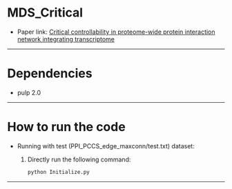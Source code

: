 # MDS_Critical
- Paper link: [Critical controllability in proteome-wide protein interaction network integrating transcriptome](https://www.nature.com/articles/srep23541)
------------
# Dependencies
- pulp 2.0
------------
# How to run the code
* Running with test (PPI_PCCS_edge_maxconn/test.txt) dataset:
  1. Directly run the following command:

     ```bash
     python Initialize.py
     ```
------------
